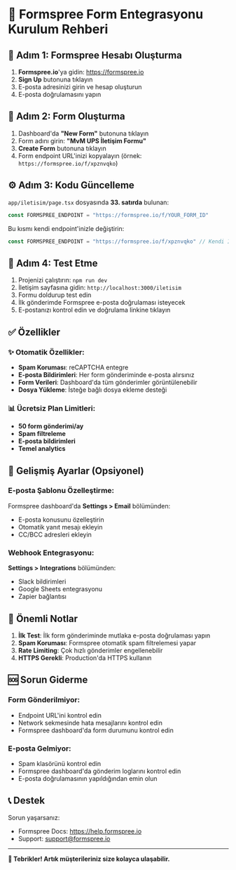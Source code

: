 # 📧 Formspree Form Entegrasyonu Kurulum Rehberi

## 🚀 Adım 1: Formspree Hesabı Oluşturma

1. **Formspree.io**'ya gidin: https://formspree.io
2. **Sign Up** butonuna tıklayın
3. E-posta adresinizi girin ve hesap oluşturun
4. E-posta doğrulamasını yapın

## 📝 Adım 2: Form Oluşturma

1. Dashboard'da **"New Form"** butonuna tıklayın
2. Form adını girin: **"MvM UPS İletişim Formu"**
3. **Create Form** butonuna tıklayın
4. Form endpoint URL'inizi kopyalayın (örnek: `https://formspree.io/f/xpznvqko`)

## ⚙️ Adım 3: Kodu Güncelleme

`app/iletisim/page.tsx` dosyasında **33. satırda** bulunan:

```typescript
const FORMSPREE_ENDPOINT = "https://formspree.io/f/YOUR_FORM_ID"
```

Bu kısmı kendi endpoint'inizle değiştirin:

```typescript
const FORMSPREE_ENDPOINT = "https://formspree.io/f/xpznvqko" // Kendi ID'nizi buraya yazın
```

## 🎯 Adım 4: Test Etme

1. Projenizi çalıştırın: `npm run dev`
2. İletişim sayfasına gidin: `http://localhost:3000/iletisim`
3. Formu doldurup test edin
4. İlk gönderimde Formspree e-posta doğrulaması isteyecek
5. E-postanızı kontrol edin ve doğrulama linkine tıklayın

## ✅ Özellikler

### ✨ **Otomatik Özellikler:**
- **Spam Koruması**: reCAPTCHA entegre
- **E-posta Bildirimleri**: Her form gönderiminde e-posta alırsınız
- **Form Verileri**: Dashboard'da tüm gönderimler görüntülenebilir
- **Dosya Yükleme**: İsteğe bağlı dosya ekleme desteği

### 📊 **Ücretsiz Plan Limitleri:**
- **50 form gönderimi/ay**
- **Spam filtreleme**
- **E-posta bildirimleri**
- **Temel analytics**

## 🔧 Gelişmiş Ayarlar (Opsiyonel)

### E-posta Şablonu Özelleştirme:
Formspree dashboard'da **Settings > Email** bölümünden:
- E-posta konusunu özelleştirin
- Otomatik yanıt mesajı ekleyin
- CC/BCC adresleri ekleyin

### Webhook Entegrasyonu:
**Settings > Integrations** bölümünden:
- Slack bildirimleri
- Google Sheets entegrasyonu
- Zapier bağlantısı

## 🚨 Önemli Notlar

1. **İlk Test**: İlk form gönderiminde mutlaka e-posta doğrulaması yapın
2. **Spam Koruması**: Formspree otomatik spam filtrelemesi yapar
3. **Rate Limiting**: Çok hızlı gönderimler engellenebilir
4. **HTTPS Gerekli**: Production'da HTTPS kullanın

## 🆘 Sorun Giderme

### Form Gönderilmiyor:
- Endpoint URL'ini kontrol edin
- Network sekmesinde hata mesajlarını kontrol edin
- Formspree dashboard'da form durumunu kontrol edin

### E-posta Gelmiyor:
- Spam klasörünü kontrol edin
- Formspree dashboard'da gönderim loglarını kontrol edin
- E-posta doğrulamasının yapıldığından emin olun

## 📞 Destek

Sorun yaşarsanız:
- Formspree Docs: https://help.formspree.io
- Support: support@formspree.io

---

**🎉 Tebrikler! Artık müşterileriniz size kolayca ulaşabilir.**
